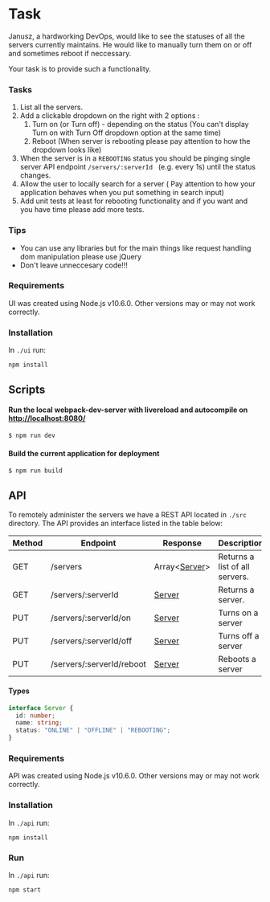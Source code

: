 # Task

Janusz, a hardworking DevOps, would like to see the statuses of all the servers currently maintains. He would like to manually turn them on or off and sometimes reboot if neccessary.

Your task is to provide such a functionality.

### Tasks

1.  List all the servers.
2.  Add a clickable dropdown on the right with 2 options :
    1. Turn on (or Turn off) - depending on the status (You can't display Turn on with Turn Off dropdown option at the same time)
    2. Reboot (When server is rebooting please pay attention to how the dropdown looks like)
3.  When the server is in a `REBOOTING` status you should be pinging single server API endpoint `/servers/:serverId ` (e.g. every 1s) until the status changes.
4.  Allow the user to locally search for a server ( Pay attention to how your application behaves when you put something in search input)
5.  Add unit tests at least for rebooting functionality and if you want and you have time please add more tests.

### Tips
- You can use any libraries but for the main things like request handling dom manipulation please use jQuery
- Don't leave unneccesary code!!!

### Requirements

UI was created using Node.js v10.6.0. Other versions may or may not work correctly.

### Installation

In `./ui` run:

```shell
npm install
```

## Scripts

#### Run the local webpack-dev-server with livereload and autocompile on [http://localhost:8080/](http://localhost:8080/)

```sh
$ npm run dev
```

#### Build the current application for deployment

```sh
$ npm run build
```


## API

To remotely administer the servers we have a REST API located in `./src` directory.
The API provides an interface listed in the table below:

| Method | Endpoint                  | Response                  | Description                    |
| ------ | ------------------------- | ------------------------- | ------------------------------ |
| GET    | /servers                  | Array\<[Server](#types)\> | Returns a list of all servers. |
| GET    | /servers/:serverId        | [Server](#types)          | Returns a server.              |
| PUT    | /servers/:serverId/on     | [Server](#types)          | Turns on a server              |
| PUT    | /servers/:serverId/off    | [Server](#types)          | Turns off a server             |
| PUT    | /servers/:serverId/reboot | [Server](#types)          | Reboots a server               |

#### Types

```typescript
interface Server {
  id: number;
  name: string;
  status: "ONLINE" | "OFFLINE" | "REBOOTING";
}
```

### Requirements

API was created using Node.js v10.6.0. Other versions may or may not work correctly.

### Installation

In `./api` run:

```shell
npm install
```

### Run

In `./api` run:

```shell
npm start
```